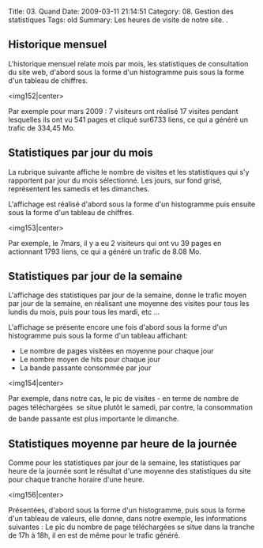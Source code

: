 Title: 03. Quand 
Date: 2009-03-11 21:14:51
Category: 08. Gestion des statistiques
Tags: old
Summary: Les heures de visite de notre site. . 

## Historique mensuel 
L'historique mensuel relate mois par mois, les statistiques de consultation du site web, d'abord sous la forme d'un histogramme puis sous la forme d'un tableau de chiffres.

<img152|center>

Par exemple pour mars 2009 :
7 visiteurs ont réalisé 17 visites pendant lesquelles ils ont vu 541 pages et cliqué sur6733 liens, ce qui a généré un trafic de 334,45 Mo. 


## Statistiques par jour du mois

La rubrique suivante affiche le nombre de visites et les statistiques qui s'y rapportent par jour du mois sélectionné. Les jours, sur fond grisé, représentent les samedis et les dimanches.

L'affichage est réalisé d'abord sous la forme d'un histogramme puis ensuite sous la forme d'un tableau de chiffres.

<img153|center>

Par exemple, le 7mars, il y a eu 2 visiteurs qui ont vu 39 pages en actionnant 1793 liens, ce qui a généré un trafic de 8.08 Mo.

## Statistiques par jour de la semaine

L'affichage des statistiques par jour de la semaine, donne le trafic moyen par jour de la semaine, en réalisant une moyenne des visites pour tous les lundis du mois, puis pour tous les mardi, etc ...

L'affichage se présente encore une fois d'abord sous la forme d'un histogramme puis sous la forme d'un tableau affichant:

  -  Le nombre de pages visitées en moyenne pour chaque jour
  -  Le nombre moyen de hits pour chaque jour
  -  La bande passante consommée par jour

<img154|center>

Par exemple, dans notre cas,  le pic de visites - en terme de nombre de pages téléchargées  se situe plutôt le samedi, par contre, la consommation de bande passante est plus importante le dimanche.

## Statistiques moyenne par heure de la journée
Comme pour les statistiques par jour de la semaine, les statistiques par heure de la journée sont le résultat d'une moyenne des statistiques du site pour chaque tranche horaire d'une heure.

<img156|center>

Présentées, d'abord sous la forme d'un histogramme, puis sous la forme d'un tableau de valeurs, elle donne, dans notre exemple, les informations suivantes :
Le pic du nombre de page téléchargées se situe dans la tranche de 17h à 18h, il en est de même pour le trafic généré.
